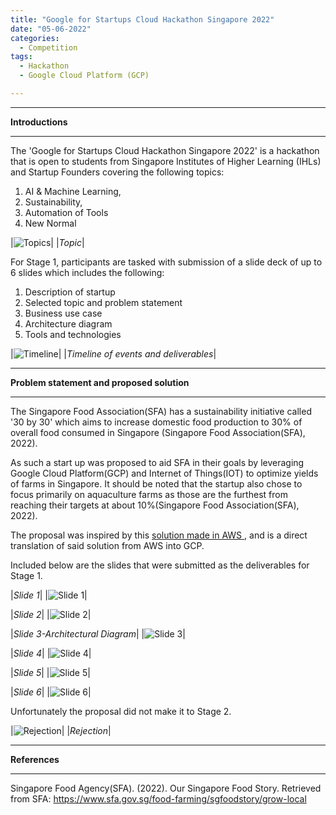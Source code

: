 ```yaml
---
title: "Google for Startups Cloud Hackathon Singapore 2022"
date: "05-06-2022"
categories:
  - Competition
tags:
  - Hackathon
  - Google Cloud Platform (GCP)

---
```


***

<strong>Introductions</strong>

***

The 'Google for Startups Cloud Hackathon Singapore 2022' is a hackathon that is open to students from Singapore Institutes of Higher Learning (IHLs) and Startup Founders covering the following topics:

1. AI & Machine Learning,
2. Sustainability,
3. Automation of Tools 
4. New Normal

|![Topics](/assets/images/Hackathon-GoogleCloudHackathon-2022/Topics.png)|
|<em>Topic</em>|

For Stage 1, participants are tasked with submission of a slide deck of up to 6 slides which includes the following:

1. Description of startup
2. Selected topic and problem statement
3. Business use case
4. Architecture diagram
5. Tools and technologies


|![Timeline](/assets/images/Hackathon-GoogleCloudHackathon-2022/Timeline.png)|
|<em>Timeline of events and deliverables</em>|

***

<strong>Problem statement and proposed solution</strong>

***
The Singapore Food Association(SFA) has a sustainability initiative called '30 by 30' which aims to increase domestic food production to 30% of overall food consumed in Singapore (Singapore Food Association(SFA), 2022).

As such a start up was proposed to aid SFA in their goals by leveraging Google Cloud Platform(GCP) and Internet of Things(IOT) to optimize yields of farms in Singapore. It should be noted that the startup also chose to focus primarily on aquaculture farms as those are the furthest from reaching their targets at about 10%(Singapore Food Association(SFA), 2022).

The proposal was inspired by this <a href="https://aws.amazon.com/blogs/industries/livestock-health-and-quality-of-life-monitoring-on-aws-with-agriculture-leader-agco/"> solution made in AWS </a>, and is a direct translation of said solution from AWS into GCP.

Included below are the slides that were submitted as the deliverables for Stage 1.

|<em>Slide 1</em>|
|![Slide 1](/assets/images/Hackathon-GoogleCloudHackathon-2022/Slide1.JPG)|

|<em>Slide 2</em>|
|![Slide 2](/assets/images/Hackathon-GoogleCloudHackathon-2022/Slide2.JPG)|

|<em>Slide 3-Architectural Diagram</em>|
|![Slide 3](/assets/images/Hackathon-GoogleCloudHackathon-2022/flowchart.png)|

|<em>Slide 4</em>|
|![Slide 4](/assets/images/Hackathon-GoogleCloudHackathon-2022/Slide4.JPG)|

|<em>Slide 5</em>|
|![Slide 5](/assets/images/Hackathon-GoogleCloudHackathon-2022/Slide5.JPG)|

|<em>Slide 6</em>|
|![Slide 6](/assets/images/Hackathon-GoogleCloudHackathon-2022/Slide6.JPG)|

Unfortunately the proposal did not make it to Stage 2.

|![Rejection](/assets/images/Hackathon-GoogleCloudHackathon-2022/Rejection_email.png)|
|<em>Rejection</em>|

***

<strong>References   </strong>

***
Singapore Food Agency(SFA). (2022). Our Singapore Food Story. Retrieved from SFA: https://www.sfa.gov.sg/food-farming/sgfoodstory/grow-local
